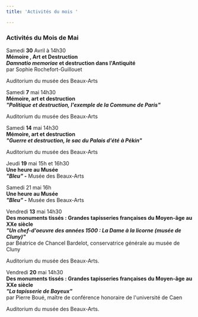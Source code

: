 ```yaml
---
title: 'Activités du mois '

---
```

### Activités du Mois de Mai

Samedi **30** Avril à 14h30   
**Mémoire , Art et Destruction**   
**_Damnatio memoriae_ et destruction dans l'Antiquité**  
 par Sophie Rochefort-Guillouet

Auditorium du musée des Beaux-Arts

Samedi **7** mai 14h30   
**Mémoire, art et destruction**   
**_"Politique et destruction, l'exemple de la Commune de Paris"_**

Auditorium du musée des Beaux-Arts

Samedi **14** mai 14h30   
**Mémoire, art et destruction**   
**_"Guerre et destruction, le sac du Palais d'été à Pékin"_**

Auditorium du musée des Beaux-Arts

Jeudi **19** mai 15h et 16h30   
**Une heure au Musée**   
**_"Bleu" -_** Musée des Beaux-Arts

Samedi 21 mai 16h   
**Une heure au Musée**   
**_"Bleu" -_** Musée des Beaux-Arts

Vendredi **13** mai 14h30   
**Des monuments tissés : Grandes tapisseries françaises du Moyen-âge au XXe siècle**   
**_"Un chef-d'oeuvre des années 1500 : La Dame à la licorne (musée de Cluny)"_**  
 par Béatrice de Chancel Bardelot, conservatrice générale au musée de Cluny

Auditorium du musée des Beaux-Arts.

Vendredi **20** mai 14h30   
**Des monuments tissés : Grandes tapisseries françaises du Moyen-âge au XXe siècle**   
**_"La tapisserie de Bayeux"_**  
 par Pierre Boué, maître de conférence honoraire de l'université de Caen

Auditorium du musée des Beaux-Arts.